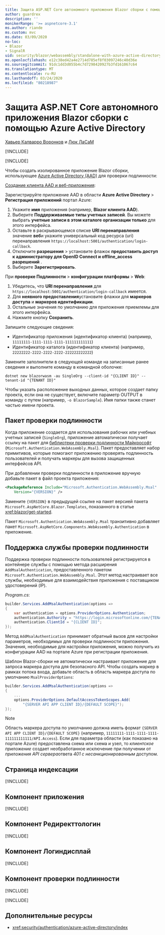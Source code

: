 ```yaml
---
title: Защита ASP.NET Core автономного приложения Blazor сборки с помощью Azure Active Directory
author: guardrex
description: ''
monikerRange: '>= aspnetcore-3.1'
ms.author: riande
ms.custom: mvc
ms.date: 03/09/2020
no-loc:
- Blazor
- SignalR
uid: security/blazor/webassembly/standalone-with-azure-active-directory
ms.openlocfilehash: e12c38ed42a4e2714d785ef8f03097246c40d36e
ms.sourcegitcommit: 91dc1dd3d055b4c7d7298420927b3fd161067c64
ms.translationtype: MT
ms.contentlocale: ru-RU
ms.lasthandoff: 03/24/2020
ms.locfileid: "80218987"
---
```

# <a name="secure-an-aspnet-core-opno-locblazor-webassembly-standalone-app-with-azure-active-directory"></a>Защита ASP.NET Core автономного приложения Blazor сборки с помощью Azure Active Directory

[Хавьер Калварро Воронков](https://github.com/javiercn) и [Люк ЛаСаМ](https://github.com/guardrex)

[!INCLUDE[](~/includes/blazorwasm-preview-notice.md)]

[!INCLUDE[](~/includes/blazorwasm-3.2-template-article-notice.md)]

Чтобы создать изолированное приложение Blazor сборки, использующее [Azure Active Directory (AAD)](https://azure.microsoft.com/services/active-directory/) для проверки подлинности:

[Создание клиента AAD и веб-приложения](/azure/active-directory/develop/v2-overview):

Зарегистрируйте приложение AAD в области **Azure Active Directory** > **Регистрация приложений** портал Azure:

1. Укажите **имя** приложения (например, **Blazor клиента AAD**).
1. Выберите **Поддерживаемые типы учетных записей**. Вы можете выбрать **учетные записи в этом каталоге организации только** для этого интерфейса.
1. Оставьте в раскрывающемся списке **URI перенаправления** значение **веб**и укажите универсальный код ресурса (uri) перенаправления `https://localhost:5001/authentication/login-callback`.
1. Отключите **разрешения** > установите флажок **предоставить доступ к администратору для OpenID Connect и offline_access разрешений** .
1. Выберите **Зарегистрировать**.

При **проверке Подлинности** > **конфигурации платформы** > **Web**:

1. Убедитесь, что **URI перенаправления** для `https://localhost:5001/authentication/login-callback` имеется.
1. Для **неявного предоставления**установите флажки для **маркеров доступа** и **маркеров идентификации**.
1. Остальные значения по умолчанию для приложения приемлемы для этого интерфейса.
1. Нажмите кнопку **Сохранить**.

Запишите следующие сведения:

* Идентификатор приложения (идентификатор клиента) (например, `11111111-1111-1111-1111-111111111111`)
* Идентификатор каталога (идентификатор клиента) (например, `22222222-2222-2222-2222-222222222222`)

Замените заполнители в следующей команде на записанные ранее сведения и выполните команду в командной оболочке:

```dotnetcli
dotnet new blazorwasm -au SingleOrg --client-id "{CLIENT ID}" --tenant-id "{TENANT ID}"
```

Чтобы указать расположение выходных данных, которое создает папку проекта, если она не существует, включите параметр OUTPUT в команду с путем (например, `-o BlazorSample`). Имя папки также станет частью имени проекта.

## <a name="authentication-package"></a>Пакет проверки подлинности

Когда приложение создается для использования рабочих или учебных учетных записей (`SingleOrg`), приложение автоматически получает ссылку на пакет для [библиотеки проверки подлинности Майкрософт](/azure/active-directory/develop/msal-overview) (`Microsoft.Authentication.WebAssembly.Msal`). Пакет предоставляет набор примитивов, которые помогают приложению проверять подлинность пользователей и получать маркеры для вызова защищенных интерфейсов API.

При добавлении проверки подлинности в приложение вручную добавьте пакет в файл проекта приложения:

```xml
<PackageReference Include="Microsoft.Authentication.WebAssembly.Msal" 
    Version="{VERSION}" />
```

Замените `{VERSION}` в предыдущей ссылке на пакет версией пакета `Microsoft.AspNetCore.Blazor.Templates`, показанного в статье <xref:blazor/get-started>.

Пакет `Microsoft.Authentication.WebAssembly.Msal` транзитивно добавляет пакет `Microsoft.AspNetCore.Components.WebAssembly.Authentication` в приложение.

## <a name="authentication-service-support"></a>Поддержка службы проверки подлинности

Поддержка проверки подлинности пользователей регистрируется в контейнере службы с помощью метода расширения `AddMsalAuthentication`, предоставленного пакетом `Microsoft.Authentication.WebAssembly.Msal`. Этот метод настраивает все службы, необходимые для взаимодействия приложения с поставщиком удостоверений (IP).

*Program.cs*:

```csharp
builder.Services.AddMsalAuthentication(options =>
{
    var authentication = options.ProviderOptions.Authentication;
    authentication.Authority = "https://login.microsoftonline.com/{TENANT ID}";
    authentication.ClientId = "{CLIENT ID}";
});
```

Метод `AddMsalAuthentication` принимает обратный вызов для настройки параметров, необходимых для проверки подлинности приложения. Значения, необходимые для настройки приложения, можно получить из конфигурации AAD на портале Azure при регистрации приложения.

Шаблон Blazor-сборки не автоматически настраивает приложение для запроса маркера доступа для безопасного API. Чтобы создать маркер в рамках потока входа, добавьте область в область маркера доступа по умолчанию `MsalProviderOptions`:

```csharp
builder.Services.AddMsalAuthentication(options =>
{
    ...
    options.ProviderOptions.DefaultAccessTokenScopes.Add(
        "{SERVER API APP CLIENT ID}/{DEFAULT SCOPE}");
});
```

> [!NOTE]
> Область маркера доступа по умолчанию должна иметь формат `{SERVER API APP CLIENT ID}/{DEFAULT SCOPE}` (например, `11111111-1111-1111-1111-111111111111/API.Access`). Если для параметра области (как показано на портале Azure) предоставлена схема или схема и узел, то *клиентское приложение* создает необработанное исключение при получении от *приложения API сервера*ответа *401 с несанкционированным* доступом.

## <a name="index-page"></a>Страница индексации

[!INCLUDE[](~/includes/blazor-security/index-page-msal.md)]

## <a name="app-component"></a>Компонент приложения

[!INCLUDE[](~/includes/blazor-security/app-component.md)]

## <a name="redirecttologin-component"></a>Компонент Редиректтологин

[!INCLUDE[](~/includes/blazor-security/redirecttologin-component.md)]

## <a name="logindisplay-component"></a>Компонент Логиндисплай

[!INCLUDE[](~/includes/blazor-security/logindisplay-component.md)]

## <a name="authentication-component"></a>Компонент проверки подлинности

[!INCLUDE[](~/includes/blazor-security/authentication-component.md)]

[!INCLUDE[](~/includes/blazor-security/troubleshoot.md)]

## <a name="additional-resources"></a>Дополнительные ресурсы

* <xref:security/authentication/azure-active-directory/index>
